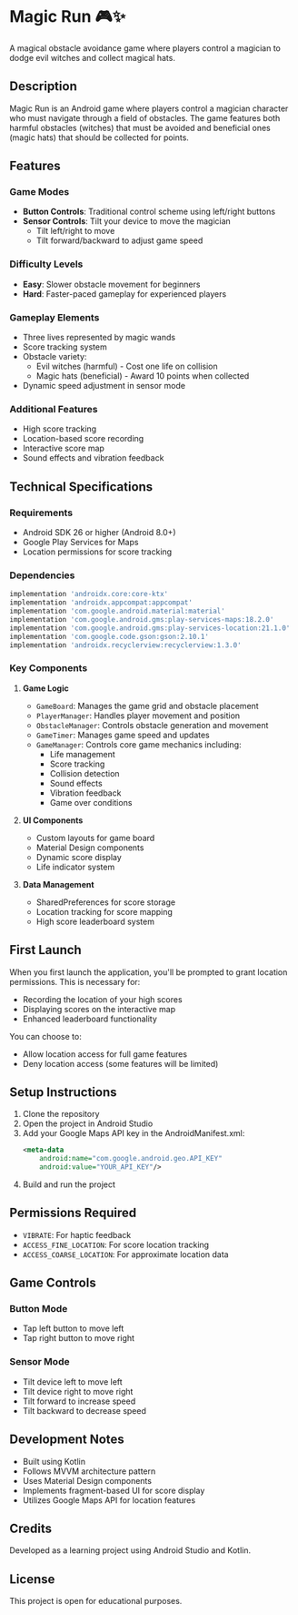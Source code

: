 # Magic Run 🎮✨

A magical obstacle avoidance game where players control a magician to dodge evil witches and collect magical hats.

## Description

Magic Run is an Android game where players control a magician character who must navigate through a field of obstacles. The game features both harmful obstacles (witches) that must be avoided and beneficial ones (magic hats) that should be collected for points.

## Features

### Game Modes
- **Button Controls**: Traditional control scheme using left/right buttons
- **Sensor Controls**: Tilt your device to move the magician
  - Tilt left/right to move
  - Tilt forward/backward to adjust game speed

### Difficulty Levels
- **Easy**: Slower obstacle movement for beginners
- **Hard**: Faster-paced gameplay for experienced players

### Gameplay Elements
- Three lives represented by magic wands
- Score tracking system
- Obstacle variety:
  - Evil witches (harmful) - Cost one life on collision
  - Magic hats (beneficial) - Award 10 points when collected
- Dynamic speed adjustment in sensor mode

### Additional Features
- High score tracking
- Location-based score recording
- Interactive score map
- Sound effects and vibration feedback

## Technical Specifications

### Requirements
- Android SDK 26 or higher (Android 8.0+)
- Google Play Services for Maps
- Location permissions for score tracking

### Dependencies
```gradle
implementation 'androidx.core:core-ktx'
implementation 'androidx.appcompat:appcompat'
implementation 'com.google.android.material:material'
implementation 'com.google.android.gms:play-services-maps:18.2.0'
implementation 'com.google.android.gms:play-services-location:21.1.0'
implementation 'com.google.code.gson:gson:2.10.1'
implementation 'androidx.recyclerview:recyclerview:1.3.0'
```

### Key Components
1. **Game Logic**
   - `GameBoard`: Manages the game grid and obstacle placement
   - `PlayerManager`: Handles player movement and position
   - `ObstacleManager`: Controls obstacle generation and movement
   - `GameTimer`: Manages game speed and updates
   - `GameManager`: Controls core game mechanics including:
     - Life management
     - Score tracking
     - Collision detection
     - Sound effects
     - Vibration feedback
     - Game over conditions

2. **UI Components**
   - Custom layouts for game board
   - Material Design components
   - Dynamic score display
   - Life indicator system

3. **Data Management**
   - SharedPreferences for score storage
   - Location tracking for score mapping
   - High score leaderboard system

## First Launch

When you first launch the application, you'll be prompted to grant location permissions. This is necessary for:
- Recording the location of your high scores
- Displaying scores on the interactive map
- Enhanced leaderboard functionality

You can choose to:
- Allow location access for full game features
- Deny location access (some features will be limited)

## Setup Instructions

1. Clone the repository
2. Open the project in Android Studio
3. Add your Google Maps API key in the AndroidManifest.xml:
   ```xml
   <meta-data
       android:name="com.google.android.geo.API_KEY"
       android:value="YOUR_API_KEY"/>
   ```
4. Build and run the project

## Permissions Required
- `VIBRATE`: For haptic feedback
- `ACCESS_FINE_LOCATION`: For score location tracking
- `ACCESS_COARSE_LOCATION`: For approximate location data

## Game Controls

### Button Mode
- Tap left button to move left
- Tap right button to move right

### Sensor Mode
- Tilt device left to move left
- Tilt device right to move right
- Tilt forward to increase speed
- Tilt backward to decrease speed

## Development Notes

- Built using Kotlin
- Follows MVVM architecture pattern
- Uses Material Design components
- Implements fragment-based UI for score display
- Utilizes Google Maps API for location features

## Credits

Developed as a learning project using Android Studio and Kotlin.

## License

This project is open for educational purposes.
